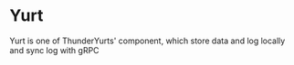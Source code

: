 # Yurt
Yurt is one of ThunderYurts' component, which store data and log locally and sync log with gRPC
